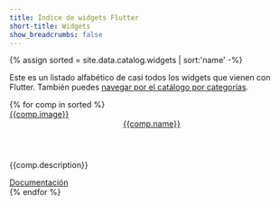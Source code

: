 ```yaml
---
title: Índice de widgets Flutter
short-title: Widgets
show_breadcrumbs: false
---
```


{% assign sorted = site.data.catalog.widgets | sort:'name' -%}

Este es un listado alfabético de casi todos los widgets que vienen con 
Flutter. También puedes [navegar por el catálogo por categorías][catalog].

<div class="card-deck card-deck--responsive">
{% for comp in sorted %}
    <div class="card">
        <a href="{{comp.link}}">
            <div class="card-image-holder">
                {{comp.image}}
            </div>
        </a>
        <div class="card-body">
            <a href="{{comp.link}}"><header class="card-title">{{comp.name}}</header></a>
            <p class="card-text">{{comp.description}}</p>
        </div>
        <div class="card-footer card-footer--transparent">
            <a href="{{comp.link}}">Documentación</a>
        </div>
    </div>
{% endfor %}
</div>

[catalog]: /docs/development/ui/widgets/catalog
